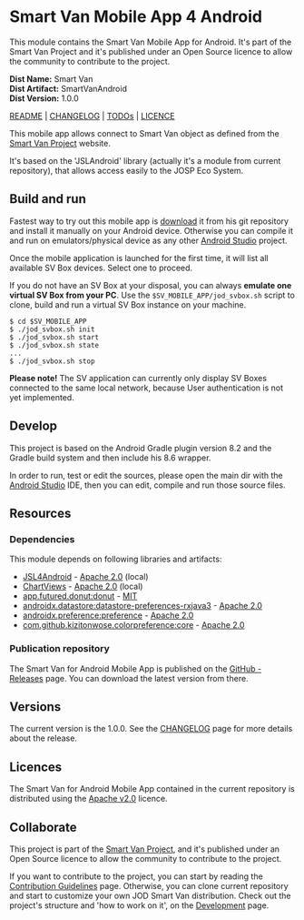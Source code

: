 # Smart Van Mobile App 4 Android

This module contains the Smart Van Mobile App for Android. It's part of the Smart Van
Project and it's published under an Open Source licence to allow the community to
contribute to the project.

**Dist Name:** Smart Van<br />
**Dist Artifact:** SmartVanAndroid<br />
**Dist Version:** 1.0.0

[README](README.md) | [CHANGELOG](CHANGELOG.md) | [TODOs](TODOs.md) | [LICENCE](LICENCE.md)

This mobile app allows connect to Smart Van object as defined from
the [Smart Van Project](https://smartvan.johnosproject.org/)
website.

It's based on the 'JSLAndroid' library (actually it's a module from current
repository), that allows access easily to the JOSP Eco System.


## Build and run

Fastest way to try out this mobile app
is [download](https://github.com/Smart-Van-2-0/com.robypomper.smartvan.app.android/releases)
it from his git repository and install it manually on your Android device.
Otherwise you can compile it and run on emulators/physical device as any
other [Android Studio](https://developer.android.com/studio/run)
project.

Once the mobile application is launched for the first time, it will list all
available SV Box devices. Select one to proceed.

If you do not have an SV Box at your disposal, you can always **emulate one
virtual SV Box from your PC**. Use the `$SV_MOBILE_APP/jod_svbox.sh` script to
clone, build and run a virtual SV Box instance on your machine.

```shell
$ cd $SV_MOBILE_APP
$ ./jod_svbox.sh init
$ ./jod_svbox.sh start
$ ./jod_svbox.sh state
...
$ ./jod_svbox.sh stop
```

**Please note!** The SV application can currently only display SV Boxes
connected to the same local network, because User authentication is not yet
implemented.


## Develop

This project is based on the Android Gradle plugin version 8.2 and the Gradle
build system and then include his 8.6 wrapper.

In order to run, test or edit the sources, please open the main dir with the
[Android Studio](https://developer.android.com/studio/projects) IDE, then you
can edit, compile and run those source files.


## Resources

### Dependencies

This module depends on following libraries and artifacts:

* [JSL4Android](../jsl_android/README.md) - [Apache 2.0](https://www.apache.org/licenses/LICENSE-2.0) (local)
* [ChartViews](../chart_views/README.md) - [Apache 2.0](https://www.apache.org/licenses/LICENSE-2.0) (local)
* [app.futured.donut:donut](https://github.com/futuredapp/donut) - [MIT](https://github.com/futuredapp/donut/blob/master/LICENSE)
* [androidx.datastore:datastore-preferences-rxjava3](https://developer.android.com/jetpack/androidx/releases/datastore) - [Apache 2.0](https://www.apache.org/licenses/LICENSE-2.0)
* [androidx.preference:preference](https://developer.android.com/jetpack/androidx/releases/preference) - [Apache 2.0](https://www.apache.org/licenses/LICENSE-2.0)
* [com.github.kizitonwose.colorpreference:core](https://github.com/kizitonwose/colorpreference) - [Apache 2.0](https://www.apache.org/licenses/LICENSE-2.0)

### Publication repository

The Smart Van for Android Mobile App is published on the
[GitHub - Releases](https://github.com/Smart-Van-2-0/com.robypomper.smartvan.app.android/releases)
page. You can download the latest version from there.


## Versions

The current version is the 1.0.0. See the [CHANGELOG](CHANGELOG.md) page for more
details about the release.


## Licences

The Smart Van for Android Mobile App contained in the current repository is
distributed using the [Apache v2.0](LICENCE.md) licence.


## Collaborate

This project is part of the [Smart Van Project](https://smartvan.johnosproject.org),
and it's published under an Open Source licence to allow the community to
contribute to the project.

If you want to contribute to the project, you can start by reading the
[Contribution Guidelines](https://smartvan.johnosproject.org/collaborate) page.
Otherwise, you can clone current repository and start to customize your own
JOD Smart Van distribution. Check out the project's structure and 'how to work
on it', on the [Development](/docs/development.md) page.

